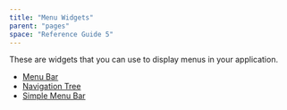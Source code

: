 ```yaml
---
title: "Menu Widgets"
parent: "pages"
space: "Reference Guide 5"
---
```



These are widgets that you can use to display menus in your application.

*   [Menu Bar](/refguide5/menu-bar)
*   [Navigation Tree](/refguide5/navigation-tree)
*   [Simple Menu Bar](/refguide5/simple-menu-bar)
